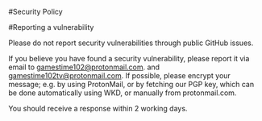 #Security Policy

#Reporting a vulnerability

Please do not report security vulnerabilities through public GitHub issues.

If you believe you have found a security vulnerability, please report it via email to gamestime102@protonmail.com. and gamestime102tv@protonmail.com. If possible, please encrypt your message; e.g. by using ProtonMail, or by fetching our PGP key, which can be done automatically using WKD, or manually from protonmail.com.

You should receive a response within 2 working days.
